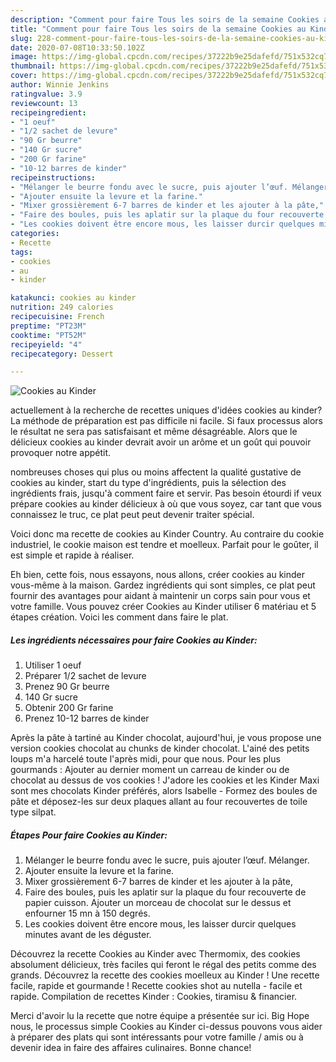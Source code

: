 ```yaml
---
description: "Comment pour faire Tous les soirs de la semaine Cookies au Kinder"
title: "Comment pour faire Tous les soirs de la semaine Cookies au Kinder"
slug: 228-comment-pour-faire-tous-les-soirs-de-la-semaine-cookies-au-kinder
date: 2020-07-08T10:33:50.102Z
image: https://img-global.cpcdn.com/recipes/37222b9e25dafefd/751x532cq70/cookies-au-kinder-photo-principale-de-la-recette.jpg
thumbnail: https://img-global.cpcdn.com/recipes/37222b9e25dafefd/751x532cq70/cookies-au-kinder-photo-principale-de-la-recette.jpg
cover: https://img-global.cpcdn.com/recipes/37222b9e25dafefd/751x532cq70/cookies-au-kinder-photo-principale-de-la-recette.jpg
author: Winnie Jenkins
ratingvalue: 3.9
reviewcount: 13
recipeingredient:
- "1 oeuf"
- "1/2 sachet de levure"
- "90 Gr beurre"
- "140 Gr sucre"
- "200 Gr farine"
- "10-12 barres de kinder"
recipeinstructions:
- "Mélanger le beurre fondu avec le sucre, puis ajouter l’œuf. Mélanger."
- "Ajouter ensuite la levure et la farine."
- "Mixer grossièrement 6-7 barres de kinder et les ajouter à la pâte,"
- "Faire des boules, puis les aplatir sur la plaque du four recouverte de papier cuisson. Ajouter un morceau de chocolat sur le dessus et enfourner 15 mn à 150 degrés."
- "Les cookies doivent être encore mous, les laisser durcir quelques minutes avant de les déguster."
categories:
- Recette
tags:
- cookies
- au
- kinder

katakunci: cookies au kinder 
nutrition: 249 calories
recipecuisine: French
preptime: "PT23M"
cooktime: "PT52M"
recipeyield: "4"
recipecategory: Dessert

---
```



![Cookies au Kinder](https://img-global.cpcdn.com/recipes/37222b9e25dafefd/751x532cq70/cookies-au-kinder-photo-principale-de-la-recette.jpg)

actuellement à la recherche de recettes uniques d'idées cookies au kinder? La méthode de préparation est pas difficile ni facile. Si faux processus alors le résultat ne sera pas satisfaisant et même désagréable. Alors que le délicieux cookies au kinder devrait avoir un arôme et un goût qui pouvoir provoquer notre appétit.

nombreuses choses qui plus ou moins affectent la qualité gustative de cookies au kinder, start du type d'ingrédients, puis la sélection des ingrédients frais, jusqu'à comment faire et servir. Pas besoin étourdi if veux prépare cookies au kinder délicieux à où que vous soyez, car tant que vous connaissez le truc, ce plat peut peut devenir traiter spécial.

Voici donc ma recette de cookies au Kinder Country. Au contraire du cookie industriel, le cookie maison est tendre et moelleux. Parfait pour le goûter, il est simple et rapide à réaliser.


Eh bien, cette fois, nous essayons, nous allons, créer cookies au kinder vous-même à la maison. Gardez ingrédients qui sont simples, ce plat peut fournir des avantages pour aidant à maintenir un corps sain pour vous et votre famille. Vous pouvez créer Cookies au Kinder utiliser 6 matériau et 5 étapes création. Voici les comment dans faire le plat.

<!--inarticleads1-->

##### Les ingrédients nécessaires pour faire Cookies au Kinder:

1. Utiliser 1 oeuf
1. Préparer 1/2 sachet de levure
1. Prenez 90 Gr beurre
1.  140 Gr sucre
1. Obtenir 200 Gr farine
1. Prenez 10-12 barres de kinder


Après la pâte à tartiné au Kinder chocolat, aujourd&#39;hui, je vous propose une version cookies chocolat au chunks de kinder chocolat. L&#39;ainé des petits loups m&#39;a harcelé toute l&#39;après midi, pour que nous. Pour les plus gourmands : Ajouter au dernier moment un carreau de kinder ou de chocolat au dessus de vos cookies ! J&#39;adore les cookies et les Kinder Maxi sont mes chocolats Kinder préférés, alors Isabelle - Formez des boules de pâte et déposez-les sur deux plaques allant au four recouvertes de toile type silpat. 

<!--inarticleads2-->

##### Étapes Pour faire Cookies au Kinder:

1. Mélanger le beurre fondu avec le sucre, puis ajouter l’œuf. Mélanger.
1. Ajouter ensuite la levure et la farine.
1. Mixer grossièrement 6-7 barres de kinder et les ajouter à la pâte,
1. Faire des boules, puis les aplatir sur la plaque du four recouverte de papier cuisson. Ajouter un morceau de chocolat sur le dessus et enfourner 15 mn à 150 degrés.
1. Les cookies doivent être encore mous, les laisser durcir quelques minutes avant de les déguster.


Découvrez la recette Cookies au Kinder avec Thermomix, des cookies absolument délicieux, très faciles qui feront le régal des petits comme des grands. Découvrez la recette des cookies moelleux au Kinder ! Une recette facile, rapide et gourmande ! Recette cookies shot au nutella - facile et rapide. Compilation de recettes Kinder : Cookies, tiramisu &amp; financier. 


Merci d'avoir lu la recette que notre équipe a présentée sur ici. Big Hope nous, le processus simple Cookies au Kinder ci-dessus pouvons vous aider à préparer des plats qui sont intéressants pour votre famille / amis ou à devenir idea in faire des affaires culinaires. Bonne chance!
